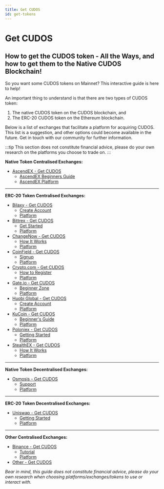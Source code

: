 ```yaml
---
title: Get CUDOS
id: get-tokens
---
```


# Get CUDOS

## How to get the CUDOS token - All the Ways, and how to get them to the Native CUDOS Blockchain!

So you want some CUDOS tokens on Mainnet?
This interactive guide is here to help!

An important thing to understand is that there are two types of CUDOS token:

1. The native CUDOS token on the CUDOS blockchain, and
2. The ERC-20 CUDOS token on the Ethereum blockchain.

Below is a list of exchanges that facilitate a platform for acquiring CUDOS. This list is a suggestion, and other options could become available in the future. Get in touch with our community for further information.

:::tip
This section does not constitute financial advice, please do your own research on the platforms you choose to trade on.
:::

**Native Token Centralised Exchanges:**

- [AscendEX - Get CUDOS](./cex-native.md)
  - [AscendEX Beginners Guide](https://ascendex.com/en/support/sections/7-faq/9-beginners-guide)
  - [AscendEX Platform](https://ascendex.com/en/global-digital-asset-platform)

---
**ERC-20 Token Centralised Exchanges:**

- [Bilaxy - Get CUDOS](./cex-erc.md)
  - [Create Account](https://bilaxy.zendesk.com/hc/en-us/articles/360020453071-How-to-create-a-Bilaxy-Account-)
  - [Platform](https://bilaxy.com/)
- [Bittrex - Get CUDOS](./cex-erc.md)
  - [Get Started](https://bittrexglobal.zendesk.com/hc/en-us/articles/7186039948315-Get-Started-with-Bittrex-Global)
  - [Platform](https://global.bittrex.com/)
- [ChangeNow - Get CUDOS](./cex-erc.md)
  - [How It Works](https://changenow.io/how-it-works)
  - [Platform](https://changenow.io/)
- [CoinField - Get CUDOS](./cex-erc.md)
  - [Signup](https://trade.coinfield.com/id/signup)
  - [Platform](https://www.coinfield.com/)
- [Crypto.com - Get CUDOS](./cex-erc.md)
  - [How to Register](https://help.crypto.com/en/articles/3495996-how-to-register-on-crypto-com-exchange)
  - [Platform](https://crypto.com/)
- [Gate.io - Get CUDOS](./cex-erc.md)
  - [Beginner Zone](https://www.gate.io/beginner-zone)
  - [Platform](https://www.gate.io/)
- [Huobi Global - Get CUDOS](./cex-erc.md)
  - [Create Account](https://www.huobi.com/support/en-us/detail/94923603139807)
  - [Platform](https://www.huobi.com/en-us/)
- [KuCoin - Get CUDOS](./cex-erc.md)
  - [Beginner's Guide](https://www.kucoin.com/support/categories/360001255374)
  - [Platform](https://www.kucoin.com/)
- [Poloniex - Get CUDOS](./cex-erc.md)
  - [Getting Started](https://support.poloniex.com/hc/en-us/categories/360002700654-Getting-Started)
  - [Platform](https://poloniex.com/)
- [StealthEX - Get CUDOS](./cex-erc.md)
  - [How It Works](https://stealthex.io/how-it-works/)
  - [Platform](https://stealthex.io/)

---
**Native Token Decentralised Exchanges:**

- [Osmosis - Get CUDOS](./dex-native.md)
  - [Support](https://support.osmosis.zone/)
  - [Platform](https://app.osmosis.zone/)

---
**ERC-20 Token Decentralised Exchanges:**

- [Uniswap - Get CUDOS](./dex-erc.md)
  - [Getting Started](https://support.uniswap.org/hc/en-us/sections/8122358838541-Getting-Started)
  - [Platform](https://app.uniswap.org/#/?intro=true)

---
**Other Centralised Exchanges:**

- [Binance - Get CUDOS](./cex-other.md)
  - [Tutorial](https://www.binance.com/en/support/faq/tutorial?c=94&navId=94)
  - [Platform](https://www.binance.com/en)
- [Other - Get CUDOS](./cex-other.md)

*Bear in mind, this guide does not constitute financial advice, please do your own research when choosing platforms/exchanges/tokens to use or interact with.*
